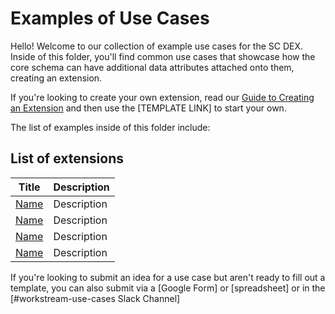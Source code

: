 # Examples of Use Cases

Hello! Welcome to our collection of example use cases for the SC DEX. Inside of this folder, you'll find common use cases that showcase how the core schema can have additional data attributes attached onto them, creating an extension.

If you're looking to create your own extension, read our [Guide to Creating an Extension](extensions.md) and then use the [TEMPLATE LINK] to start your own. 

The list of examples inside of this folder include: 
## List of extensions

| Title | Description |
| ----- | ----------- |
| [Name](link) | Description |
| [Name](link) | Description |
| [Name](link) | Description |
| [Name](link) | Description |


If you're looking to submit an idea for a use case but aren't ready to fill out a template, you can also submit via a [Google Form] or [spreadsheet] or in the [#workstream-use-cases Slack Channel]

